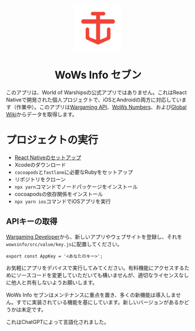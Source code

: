 <div align="center">
<img src="https://raw.githubusercontent.com/wowsinfo/react-native-app/master/wowsinfo/ios/wowsinfo/support/Assets.xcassets/AppIcon.appiconset/AppIcon.png" width="128px" height="128px" />
<h1>WoWs Info セブン</h1>
</div>

このアプリは、World of Warshipsの公式アプリではありません。これはReact Nativeで開発された個人プロジェクトで、iOSとAndroidの両方に対応しています（作業中）。このアプリは[Wargaming API](https://developers.wargaming.net)、[WoWs Numbers](http://wows-numbers.com)、および[Global Wiki](https://wiki.wargaming.net/en/World_of_Warships)からデータを取得します。

# プロジェクトの実行
- [React Nativeのセットアップ](https://reactnative.dev/docs/environment-setup?guide=native)
- Xcodeのダウンロード
- `cocoapods`と`fastlane`に必要なRubyをセットアップ
- リポジトリをクローン
- `npx yarn`コマンドでノードパッケージをインストール
- cocoapodsの依存関係をインストール
- `npx yarn ios`コマンドでiOSアプリを実行

## APIキーの取得
[Wargaming Developer](https://developers.wargaming.net/)から、新しいアプリやウェブサイトを登録し、それを`wowsinfo/src/value/key.js`に配置してください。
```
export const AppKey = '<あなたのキー>';
```

お気軽にアプリをデバイスで実行してみてください。有料機能にアクセスするためにソースコードを変更していただいても構いませんが、適切なライセンスなしに他人と共有しないようお願いします。

WoWs Info セブンはメンテナンスに重点を置き、多くの新機能は導入しません。すでに実装されている機能を基にしています。新しいバージョンがあるかどうかは未定です。

これはChatGPTによって言語化されました。
